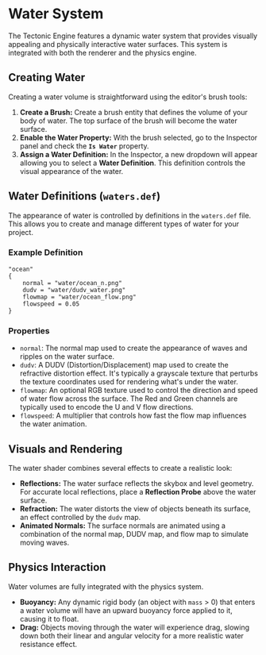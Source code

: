 # Water System

The Tectonic Engine features a dynamic water system that provides visually appealing and physically interactive water surfaces. This system is integrated with both the renderer and the physics engine.

## Creating Water

Creating a water volume is straightforward using the editor's brush tools:

1.  **Create a Brush:** Create a brush entity that defines the volume of your body of water. The top surface of the brush will become the water surface.
2.  **Enable the Water Property:** With the brush selected, go to the Inspector panel and check the **`Is Water`** property.
3.  **Assign a Water Definition:** In the Inspector, a new dropdown will appear allowing you to select a **Water Definition**. This definition controls the visual appearance of the water.

## Water Definitions (`waters.def`)

The appearance of water is controlled by definitions in the `waters.def` file. This allows you to create and manage different types of water for your project.

### Example Definition

```
"ocean"
{
    normal = "water/ocean_n.png"
    dudv = "water/dudv_water.png"
    flowmap = "water/ocean_flow.png"
    flowspeed = 0.05
}
```

### Properties

*   `normal`: The normal map used to create the appearance of waves and ripples on the water surface.
*   `dudv`: A DUDV (Distortion/Displacement) map used to create the refractive distortion effect. It's typically a grayscale texture that perturbs the texture coordinates used for rendering what's under the water.
*   `flowmap`: An optional RGB texture used to control the direction and speed of water flow across the surface. The Red and Green channels are typically used to encode the U and V flow directions.
*   `flowspeed`: A multiplier that controls how fast the flow map influences the water animation.

## Visuals and Rendering

The water shader combines several effects to create a realistic look:

*   **Reflections:** The water surface reflects the skybox and level geometry. For accurate local reflections, place a **Reflection Probe** above the water surface.
*   **Refraction:** The water distorts the view of objects beneath its surface, an effect controlled by the `dudv` map.
*   **Animated Normals:** The surface normals are animated using a combination of the normal map, DUDV map, and flow map to simulate moving waves.

## Physics Interaction

Water volumes are fully integrated with the physics system.

*   **Buoyancy:** Any dynamic rigid body (an object with `mass` > 0) that enters a water volume will have an upward buoyancy force applied to it, causing it to float.
*   **Drag:** Objects moving through the water will experience drag, slowing down both their linear and angular velocity for a more realistic water resistance effect.